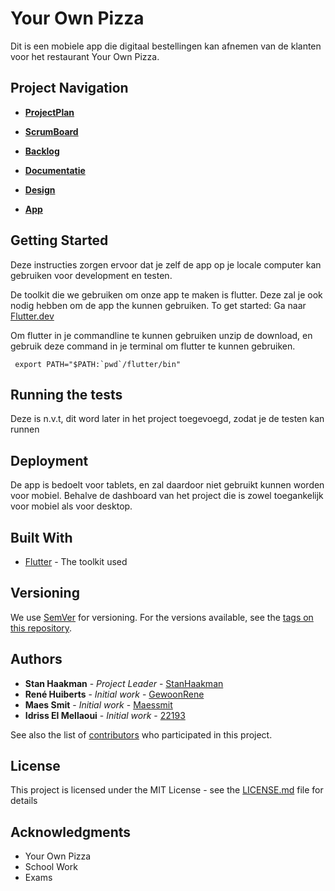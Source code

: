 # Your Own Pizza

Dit is een mobiele app die digitaal bestellingen kan afnemen van de klanten voor het restaurant Your Own Pizza.

## Project Navigation

* **[ProjectPlan](https://github.com/GewoonRene/yourownpizza/projects/3)** 
* **[ScrumBoard](https://github.com/GewoonRene/yourownpizza/projects/2)** 
* **[Backlog](https://github.com/GewoonRene/yourownpizza/issues)** 

* **[Documentatie](https://github.com/GewoonRene/yourownpizza/tree/master/documentatie)**
* **[Design](https://github.com/GewoonRene/yourownpizza/tree/master/design)**
* **[App](https://github.com/GewoonRene/yourownpizza/tree/master)**

## Getting Started

Deze instructies zorgen ervoor dat je zelf de app op je locale computer kan gebruiken voor development en testen.

De toolkit die we gebruiken om onze app te maken is flutter. Deze zal je ook nodig hebben om de app the kunnen gebruiken. To get started: Ga naar  [Flutter.dev](https://flutter.dev/docs/get-started/install)

Om flutter in je commandline te kunnen gebruiken unzip de download, en gebruik deze command in je terminal om flutter te kunnen gebruiken.

```
 export PATH="$PATH:`pwd`/flutter/bin"
```

## Running the tests

Deze is n.v.t, dit word later in het project toegevoegd, zodat je de testen kan runnen

## Deployment

De app is bedoelt voor tablets, en zal daardoor niet gebruikt kunnen worden voor mobiel. Behalve de dashboard van het project die is zowel toegankelijk voor mobiel als voor desktop. 

## Built With

* [Flutter](https://flutter.dev) - The toolkit used

## Versioning

We use [SemVer](http://semver.org/) for versioning. For the versions available, see the [tags on this repository](https://github.com/your/project/tags). 

## Authors

* **Stan Haakman** - *Project Leader* - [StanHaakman](https://github.com/StanHaakman)
* **René Huiberts** - *Initial work* - [GewoonRene](https://github.com/GewoonRene)
* **Maes Smit** - *Initial work* - [Maessmit](https://github.com/maessmit)
* **Idriss El Mellaoui** - *Initial work* - [22193](https://github.com/22193)

See also the list of [contributors](https://github.com/your/project/contributors) who participated in this project.

## License

This project is licensed under the MIT License - see the [LICENSE.md](LICENSE.md) file for details

## Acknowledgments

* Your Own Pizza
* School Work
* Exams
